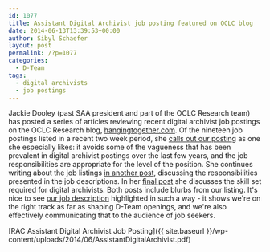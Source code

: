 ```yaml
---
id: 1077
title: Assistant Digital Archivist job posting featured on OCLC blog
date: 2014-06-13T13:39:53+00:00
author: Sibyl Schaefer
layout: post
permalink: /?p=1077
categories:
  - D-Team
tags:
  - digital archivists
  - job postings
---
```

Jackie Dooley (past SAA president and part of the OCLC Research team) has posted a series of articles reviewing recent digital archivist job postings on the OCLC Research blog, [hangingtogether.com](http://hangingtogether.org/ "Hanging Together"). Of the nineteen job postings listed in a recent two week period, she [calls out our posting](http://hangingtogether.org/?p=3896) as one she especially likes: it avoids some of the vagueness that has been prevalent in digital archivist postings over the last few years, and the job responsibilities are appropriate for the level of the position. She continues writing about the job listings [in another post](http://hangingtogether.org/?p=3901), discussing the responsibilities presented in the job descriptions. In her [final post](http://hangingtogether.org/?p=3912) she discusses the skill set required for digital archivists. Both posts include blurbs from our listing. It's nice to see [our job description](http://www.rockarch.org/about/AssistantDigitalArchivist.pdf) highlighted in such a way - it shows we're on the right track as far as shaping D-Team openings, and we're also effectively communicating that to the audience of job seekers.

[RAC Assistant Digital Archivist Job Posting]({{ site.baseurl }}/wp-content/uploads/2014/06/AssistantDigitalArchivist.pdf)
